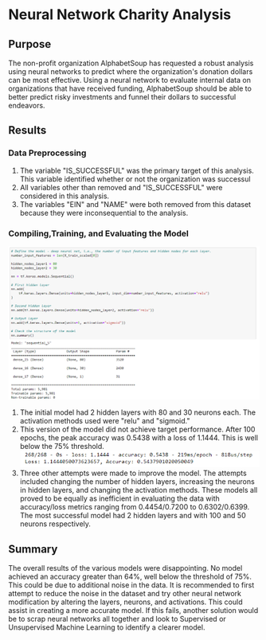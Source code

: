 # Neural Network Charity Analysis

## Purpose

The non-profit organization AlphabetSoup has requested a robust analysis using neural networks to predict where the organization's donation dollars can be most effective. Using a neural network to evaluate internal data on organizations that have received funding, AlphabetSoup should be able to better predict risky investments and funnel their dollars to successful endeavors. 

## Results

### Data Preprocessing

1. The variable "IS_SUCCESSFUL" was the primary target of this analysis. This variable identified whether or not the organization was successul
2. All variables other than removed and "IS_SUCCESSFUL" were considered in this analysis. 
3. The variables "EIN" and "NAME" were both removed from this dataset because they were inconsequential to the analysis.

### Compiling,Training, and Evaluating the Model

![alt text](https://github.com/sever1sd/Neural_Network_Charity_Analysis/blob/d776f57e7b342ab873665fadd46ec3e0c54ddc21/Resources/Neural%20Network.png)

1. The initial model had 2 hidden layers with 80 and 30 neurons each. The activation methods used were "relu" and "sigmoid."
2. This version of the model did not achieve target performance. After 100 epochs, the peak accuracy was 0.5438 with a loss of 1.1444. This is well below the 75% threshold.
![alt text](https://github.com/sever1sd/Neural_Network_Charity_Analysis/blob/d776f57e7b342ab873665fadd46ec3e0c54ddc21/Resources/accuracy.png)
3. Three other attempts were made to improve the model. The attempts included changing the number of hidden layers, increasing the neurons in hidden layers, and changing the activation methods. These models all proved to be equally as inefficient in evaluating the data with accuracy/loss metrics ranging from 0.4454/0.7200 to 0.6302/0.6399. The most successful model had 2 hidden layers and with 100 and 50 neurons respectively.

## Summary

The overall results of the various models were disappointing. No model achieved an accuracy greater than 64%, well below the threshold of 75%. This could be due to additional noise in the data. It is recommended to first attempt to reduce the noise in the dataset and try other neural network modification by altering the layers, neurons, and activations. This could assist in creating a more accurate model. If this fails, another solution would be to scrap neural networks all together and look to Supervised or Unsupervised Machine Learning to identify a clearer model. 